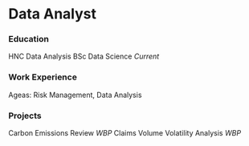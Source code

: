 # Data Analyst 

### Education
HNC Data Analysis
BSc Data Science *Current*

### Work Experience
Ageas: Risk Management, Data Analysis

### Projects
Carbon Emissions Review *WBP*
Claims Volume Volatility Analysis *WBP*

